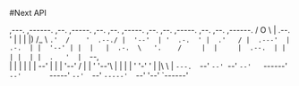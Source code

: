 #Next API

  ,---.   ,------.  ,--.   ,-----.   ,--.   ,--.    ,-----. ,--.  ,--.  ,-----.  ,--. ,--. ,------. 
 /  O  \  |  .--. ' |  |   |  |) /_   \  `.'  /    '  .--./ |  '--'  | '  .-.  ' |  .'   / |  .---' 
|  .-.  | |  '--' | |  |   |  .-.  \   '.    /     |  |     |  .--.  | |  | |  | |  .   '  |  `--,  
|  | |  | |  | --'  |  |   |  '--' /     |  |      '  '--'\ |  |  |  | '  '-'  ' |  |\   \ |  `---. 
`--' `--' `--'      `--'   `------'      `--'       `-----' `--'  `--'  `-----'  `--' '--' `------' 